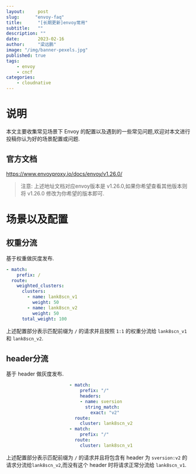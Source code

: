 ```yaml
---
layout:     post 
slug:      "envoy-faq"
title:      "[长期更新]envoy常用"
subtitle:   ""
description: ""
date:       2023-02-16
author:     "梁远鹏"
image: "/img/banner-pexels.jpg"
published: true
tags:
    - envoy 
    - cncf
categories: 
    - cloudnative
---
```


# 说明

本文主要收集常见场景下 Envoy 的配置以及遇到的一些常见问题,欢迎对本文进行投稿你认为好的场景配置或问题.

## 官方文档

https://www.envoyproxy.io/docs/envoy/v1.26.0/

> 注意: 上述地址文档对应envoy版本是 v1.26.0,如果你希望查看其他版本则将 v1.26.0 修改为你希望的版本即可.



# 场景以及配置

## 权重分流

基于权重做灰度发布.

```yaml
- match:
    prefix: /
  route:
    weighted_clusters:
      clusters: 
        - name: lank8scn_v1
          weight: 50
        - name: lank8scn_v2
          weight: 50
      total_weight: 100
```

上述配置部分表示匹配前缀为 `/` 的请求并且按照 `1:1` 的权重分流给 `lank8scn_v1` 和 `lank8scn_v2`.

## header分流

基于 header 做灰度发布.

```yaml
                        - match:
                            prefix: "/"
                            headers:
                            - name: sversion
                              string_match:
                                exact: "v2"
                          route:
                            cluster: lank8scn_v2
                        - match:
                            prefix: "/"
                          route:
                            cluster: lank8scn_v1
```

上述配置部分表示匹配前缀为 `/` 的请求并且将包含有  header 为 `sversion:v2` 的请求分流给`lank8scn_v2`,而没有这个 header 时将请求正常分流给 `lank8scn_v1`.




